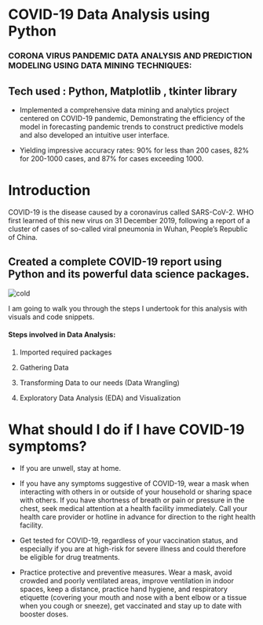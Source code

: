 # COVID-19 Data Analysis using Python
### CORONA VIRUS PANDEMIC DATA ANALYSIS AND PREDICTION MODELING USING DATA MINING TECHNIQUES: 
## Tech used : Python, Matplotlib , tkinter library 
- Implemented a comprehensive data mining and analytics project centered on COVID-19 pandemic, Demonstrating the efficiency of the model in forecasting pandemic trends to construct predictive models and also developed an intuitive user interface. <br>
* Yielding impressive accuracy rates: 90% for less than 200 cases, 82% for 200-1000 cases, and 87% for cases exceeding 1000.

#  Introduction
COVID-19 is the disease caused by a coronavirus called SARS-CoV-2.  WHO first learned of this new virus on 31 December 2019, following a report of a cluster of cases of so-called viral pneumonia in Wuhan, People’s Republic of China.


## Created a complete COVID-19 report using Python and its powerful data science packages.
![cold](https://github.com/sameeksha2100434/COVID-data-analysis/assets/109462828/f66f2489-b3c0-4bca-84e4-b45b8613b7d7)

I am going to walk you through the steps I undertook for this analysis with visuals and code snippets.

#### Steps involved in Data Analysis:
1. Imported required packages

2. Gathering Data

3. Transforming Data to our needs (Data Wrangling)

4. Exploratory Data Analysis (EDA) and Visualization

# What should I do if I have COVID-19 symptoms?
- If you are unwell, stay at home.

* If you have any symptoms suggestive of COVID-19, wear a mask when interacting with others in or outside of your household or sharing space with others. If you have shortness of breath or pain or pressure in the chest, seek medical attention at a health facility immediately. Call your health care provider or hotline in advance for direction to the right health facility.

+ Get tested for COVID-19, regardless of your vaccination status, and especially if you are at high-risk for severe illness and could therefore be eligible for drug treatments.

- Practice protective and preventive measures. Wear a mask, avoid crowded and poorly ventilated areas, improve ventilation in indoor spaces, keep a distance, practice hand hygiene, and respiratory etiquette (covering your mouth and nose with a bent elbow or a tissue when you cough or sneeze), get vaccinated and stay up to date with booster doses.


